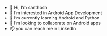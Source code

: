 - 👋 Hi, I’m santhosh
- 👀 I’m interested in Android App Development
- 🌱 I’m currently learning Android and Python
- 💞️ I’m looking to collaborate on  Android apps 
- 📫 you can reach me in LinkedIn

<!---
santhoshj001/santhoshj001 is a ✨ special ✨ repository because its `README.md` (this file) appears on your GitHub profile.
You can click the Preview link to take a look at your changes.
--->
